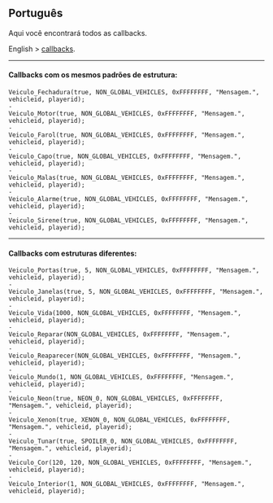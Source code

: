 ## Português

Aqui você encontrará todos as callbacks.

English > [callbacks](https://github.com/Walkerxinho7/Veiculo-Funcoes/blob/main/others/callbacks.eng.md).

-----------------------

#### Callbacks com os mesmos padrões de estrutura:
```pawn
Veiculo_Fechadura(true, NON_GLOBAL_VEHICLES, 0xFFFFFFFF, "Mensagem.", vehicleid, playerid);
-
Veiculo_Motor(true, NON_GLOBAL_VEHICLES, 0xFFFFFFFF, "Mensagem.", vehicleid, playerid);
-
Veiculo_Farol(true, NON_GLOBAL_VEHICLES, 0xFFFFFFFF, "Mensagem.", vehicleid, playerid);
-
Veiculo_Capo(true, NON_GLOBAL_VEHICLES, 0xFFFFFFFF, "Mensagem.", vehicleid, playerid);
-
Veiculo_Malas(true, NON_GLOBAL_VEHICLES, 0xFFFFFFFF, "Mensagem.", vehicleid, playerid);
-
Veiculo_Alarme(true, NON_GLOBAL_VEHICLES, 0xFFFFFFFF, "Mensagem.", vehicleid, playerid);
-
Veiculo_Sirene(true, NON_GLOBAL_VEHICLES, 0xFFFFFFFF, "Mensagem.", vehicleid, playerid);
```

-----------------------

#### Callbacks com estruturas diferentes:
```pawn
Veiculo_Portas(true, 5, NON_GLOBAL_VEHICLES, 0xFFFFFFFF, "Mensagem.", vehicleid, playerid);
-
Veiculo_Janelas(true, 5, NON_GLOBAL_VEHICLES, 0xFFFFFFFF, "Mensagem.", vehicleid, playerid);
-
Veiculo_Vida(1000, NON_GLOBAL_VEHICLES, 0xFFFFFFFF, "Mensagem.", vehicleid, playerid);
-
Veiculo_Reparar(NON_GLOBAL_VEHICLES, 0xFFFFFFFF, "Mensagem.", vehicleid, playerid);
-
Veiculo_Reaparecer(NON_GLOBAL_VEHICLES, 0xFFFFFFFF, "Mensagem.", vehicleid, playerid);
-
Veiculo_Mundo(1, NON_GLOBAL_VEHICLES, 0xFFFFFFFF, "Mensagem.", vehicleid, playerid);
-
Veiculo_Neon(true, NEON_0, NON_GLOBAL_VEHICLES, 0xFFFFFFFF, "Mensagem.", vehicleid, playerid);
-
Veiculo_Xenon(true, XENON_0, NON_GLOBAL_VEHICLES, 0xFFFFFFFF, "Mensagem.", vehicleid, playerid);
-
Veiculo_Tunar(true, SPOILER_0, NON_GLOBAL_VEHICLES, 0xFFFFFFFF, "Mensagem.", vehicleid, playerid);
-
Veiculo_Cor(120, 120, NON_GLOBAL_VEHICLES, 0xFFFFFFFF, "Mensagem.", vehicleid, playerid);
-
Veiculo_Interior(1, NON_GLOBAL_VEHICLES, 0xFFFFFFFF, "Mensagem.", vehicleid, playerid);
```